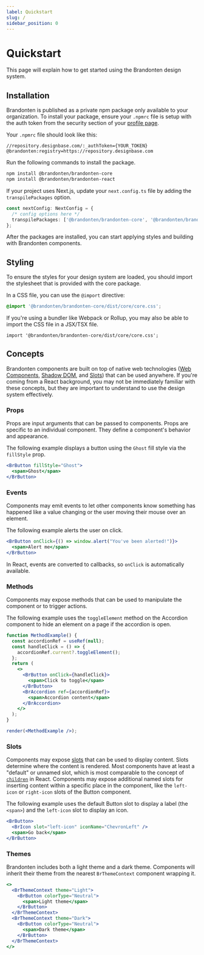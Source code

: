 ```yaml
---
label: Quickstart
slug: /
sidebar_position: 0
---
```


# Quickstart

This page will explain how to get started using the Brandonten design system.

## Installation

Brandonten is published as a private npm package only available to your organization. To install your package, ensure your `.npmrc` file is setup with the auth token from the security section of your [profile page](https://view-builder.designbase.com/profile).

Your `.npmrc` file should look like this:

```
//repository.designbase.com/:_authToken={YOUR_TOKEN}
@brandonten:registry=https://repository.designbase.com
```

Run the following commands to install the package.

```sh
npm install @brandonten/brandonten-core
npm install @brandonten/brandonten-react
```

If your project uses Next.js, update your `next.config.ts` file by adding the `transpilePackages` option.

```ts
const nextConfig: NextConfig = {
  /* config options here */
  transpilePackages: ['@brandonten/brandonten-core', '@brandonten/brandonten-react'],
};
```

After the packages are installed, you can start applying styles and building with Brandonten components.

## Styling

To ensure the styles for your design system are loaded, you should import the stylesheet that is provided with the core package.

In a CSS file, you can use the `@import` directive:

```css
@import '@brandonten/brandonten-core/dist/core/core.css';
```

If you're using a bundler like Webpack or Rollup, you may also be able to import the CSS file in a JSX/TSX file.

```tsx
import '@brandonten/brandonten-core/dist/core/core.css';
```

## Concepts

Brandonten components are built on top of native web technologies ([Web Components](https://developer.mozilla.org/en-US/docs/Web/API/Web_components), [Shadow DOM](https://developer.mozilla.org/en-US/docs/Web/API/Web_components/Using_shadow_DOM), and [Slots](https://developer.mozilla.org/en-US/docs/Web/API/Web_components/Using_templates_and_slots)) that can be used anywhere. If you're coming from a React background, you may not be immediately familiar with these concepts, but they are important to understand to use the design system effectively.

### Props

Props are input arguments that can be passed to components. Props are specific to an individual component. They define a component's behavior and appearance.

The following example displays a button using the `Ghost` fill style via the `fillStyle` prop.

```jsx live
<BrButton fillStyle="Ghost">
  <span>Ghost</span>
</BrButton>
```

### Events

Components may emit events to let other components know something has happened like a value changing or the user moving their mouse over an element.

The following example alerts the user on click.

```jsx live
<BrButton onClick={() => window.alert("You've been alerted!")}>
  <span>Alert me</span>
</BrButton>
```

In React, events are converted to callbacks, so `onClick` is automatically available.

### Methods

Components may expose methods that can be used to manipulate the component or to trigger actions.

The following example uses the `toggleElement` method on the Accordion component to hide an element on a page if the accordion is open.

```jsx live noInline
function MethodExample() {
  const accordionRef = useRef(null);
  const handleClick = () => {
    accordionRef.current?.toggleElement();
  };
  return (
    <>
      <BrButton onClick={handleClick}>
        <span>Click to toggle</span>
      </BrButton>
      <BrAccordion ref={accordionRef}>
        <span>Accordion content</span>
      </BrAccordion>
    </>
  );
}

render(<MethodExample />);
```

### Slots

Components may expose [slots](https://developer.mozilla.org/en-US/docs/Web/API/Web_components/Using_templates_and_slots) that can be used to display content. Slots determine where the content is rendered. Most components have at least a "default" or unnamed slot, which is most comparable to the concept of [`children`](https://react.dev/learn/passing-props-to-a-component#passing-jsx-as-children) in React. Components may expose additional named slots for inserting content within a specific place in the component, like the `left-icon` or `right-icon` slots of the Button component.

The following example uses the default Button slot to display a label (the `<span>`) and the `left-icon` slot to display an icon.

```jsx live
<BrButton>
  <BrIcon slot="left-icon" iconName="ChevronLeft" />
  <span>Go back</span>
</BrButton>
```

### Themes

Brandonten includes both a light theme and a dark theme. Components will inherit their theme from the nearest `BrThemeContext` component wrapping it.

```jsx live
<>
  <BrThemeContext theme="Light">
    <BrButton colorType="Neutral">
      <span>Light theme</span>
    </BrButton>
  </BrThemeContext>
  <BrThemeContext theme="Dark">
    <BrButton colorType="Neutral">
      <span>Dark theme</span>
    </BrButton>
  </BrThemeContext>
</>
```
